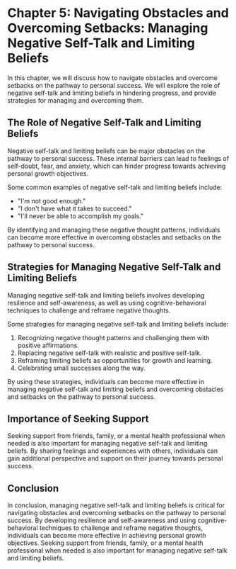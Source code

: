 Chapter 5: Navigating Obstacles and Overcoming Setbacks: Managing Negative Self-Talk and Limiting Beliefs
=========================================================================================================

In this chapter, we will discuss how to navigate obstacles and overcome setbacks on the pathway to personal success. We will explore the role of negative self-talk and limiting beliefs in hindering progress, and provide strategies for managing and overcoming them.

The Role of Negative Self-Talk and Limiting Beliefs
---------------------------------------------------

Negative self-talk and limiting beliefs can be major obstacles on the pathway to personal success. These internal barriers can lead to feelings of self-doubt, fear, and anxiety, which can hinder progress towards achieving personal growth objectives.

Some common examples of negative self-talk and limiting beliefs include:

* "I'm not good enough."
* "I don't have what it takes to succeed."
* "I'll never be able to accomplish my goals."

By identifying and managing these negative thought patterns, individuals can become more effective in overcoming obstacles and setbacks on the pathway to personal success.

Strategies for Managing Negative Self-Talk and Limiting Beliefs
---------------------------------------------------------------

Managing negative self-talk and limiting beliefs involves developing resilience and self-awareness, as well as using cognitive-behavioral techniques to challenge and reframe negative thoughts.

Some strategies for managing negative self-talk and limiting beliefs include:

1. Recognizing negative thought patterns and challenging them with positive affirmations.
2. Replacing negative self-talk with realistic and positive self-talk.
3. Reframing limiting beliefs as opportunities for growth and learning.
4. Celebrating small successes along the way.

By using these strategies, individuals can become more effective in managing negative self-talk and limiting beliefs and overcoming obstacles and setbacks on the pathway to personal success.

Importance of Seeking Support
-----------------------------

Seeking support from friends, family, or a mental health professional when needed is also important for managing negative self-talk and limiting beliefs. By sharing feelings and experiences with others, individuals can gain additional perspective and support on their journey towards personal success.

Conclusion
----------

In conclusion, managing negative self-talk and limiting beliefs is critical for navigating obstacles and overcoming setbacks on the pathway to personal success. By developing resilience and self-awareness and using cognitive-behavioral techniques to challenge and reframe negative thoughts, individuals can become more effective in achieving personal growth objectives. Seeking support from friends, family, or a mental health professional when needed is also important for managing negative self-talk and limiting beliefs.


